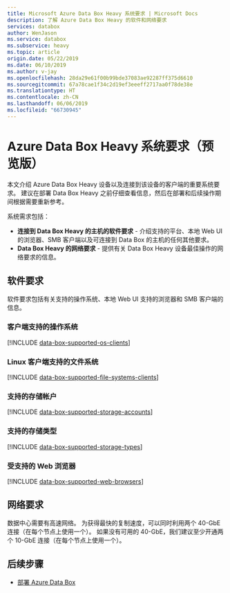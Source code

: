 ```yaml
---
title: Microsoft Azure Data Box Heavy 系统要求 | Microsoft Docs
description: 了解 Azure Data Box Heavy 的软件和网络要求
services: databox
author: WenJason
ms.service: databox
ms.subservice: heavy
ms.topic: article
origin.date: 05/22/2019
ms.date: 06/10/2019
ms.author: v-jay
ms.openlocfilehash: 28da29e61f00b99bde37083ae92287ff375d6610
ms.sourcegitcommit: 67a78cae1f34c2d19ef3eeeff2717aa0f78de38e
ms.translationtype: HT
ms.contentlocale: zh-CN
ms.lasthandoff: 06/06/2019
ms.locfileid: "66730945"
---
```

# <a name="azure-data-box-heavy-system-requirements-preview"></a>Azure Data Box Heavy 系统要求（预览版）

本文介绍 Azure Data Box Heavy 设备以及连接到该设备的客户端的重要系统要求。 建议在部署 Data Box Heavy 之前仔细查看信息，然后在部署和后续操作期间根据需要重新参考。

系统需求包括：

* **连接到 Data Box Heavy 的主机的软件要求** - 介绍支持的平台、本地 Web UI 的浏览器、SMB 客户端以及可连接到 Data Box 的主机的任何其他要求。
* **Data Box Heavy 的网络要求** - 提供有关 Data Box Heavy 设备最佳操作的网络要求的信息。

## <a name="software-requirements"></a>软件要求

软件要求包括有关支持的操作系统、本地 Web UI 支持的浏览器和 SMB 客户端的信息。

### <a name="supported-operating-systems-for-clients"></a>客户端支持的操作系统

[!INCLUDE [data-box-supported-os-clients](../../includes/data-box-supported-os-clients.md)]

### <a name="supported-file-systems-for-linux-clients"></a>Linux 客户端支持的文件系统

[!INCLUDE [data-box-supported-file-systems-clients](../../includes/data-box-supported-file-systems-clients.md)]

### <a name="supported-storage-accounts"></a>支持的存储帐户

[!INCLUDE [data-box-supported-storage-accounts](../../includes/data-box-supported-storage-accounts.md)]

### <a name="supported-storage-types"></a>支持的存储类型

[!INCLUDE [data-box-supported-storage-types](../../includes/data-box-supported-storage-types.md)]

### <a name="supported-web-browsers"></a>受支持的 Web 浏览器

[!INCLUDE [data-box-supported-web-browsers](../../includes/data-box-supported-web-browsers.md)]

## <a name="networking-requirements"></a>网络要求

数据中心需要有高速网络。 为获得最快的复制速度，可以同时利用两个 40-GbE 连接（在每个节点上使用一个）。 如果没有可用的 40-GbE，我们建议至少开通两个 10-GbE 连接（在每个节点上使用一个）。

## <a name="next-steps"></a>后续步骤

* [部署 Azure Data Box](data-box-deploy-ordered.md)

